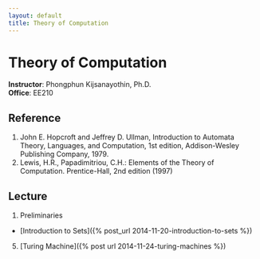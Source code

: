 ```yaml
---
layout: default
title: Theory of Computation
---
```


# Theory of Computation

**Instructor**: Phongphun Kijsanayothin, Ph.D.  
**Office**: EE210  

## Reference

1. John E. Hopcroft and Jeffrey D. Ullman, Introduction to 
   Automata Theory, Languages, and Computation, 1st edition, 
   Addison-Wesley Publishing Company, 1979.
2. Lewis, H.R., Papadimitriou, C.H.: Elements of the Theory of 
   Computation. Prentice-Hall, 2nd edition (1997)

## Lecture

1. Preliminaries
  - [Introduction to Sets]({% post_url 2014-11-20-introduction-to-sets %})
5. [Turing Machine]({% post url 2014-11-24-turing-machines %})
